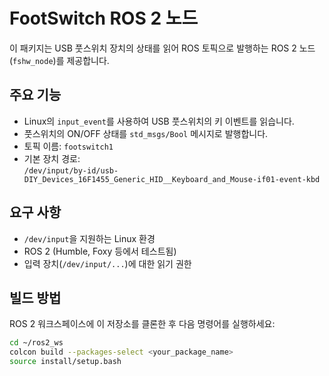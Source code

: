 # FootSwitch ROS 2 노드

이 패키지는 USB 풋스위치 장치의 상태를 읽어 ROS 토픽으로 발행하는 ROS 2 노드(`fshw_node`)를 제공합니다.

## 주요 기능

- Linux의 `input_event`를 사용하여 USB 풋스위치의 키 이벤트를 읽습니다.
- 풋스위치의 ON/OFF 상태를 `std_msgs/Bool` 메시지로 발행합니다.
- 토픽 이름: `footswitch1`
- 기본 장치 경로:  
  `/dev/input/by-id/usb-DIY_Devices_16F1455_Generic_HID__Keyboard_and_Mouse-if01-event-kbd`

## 요구 사항

- `/dev/input`을 지원하는 Linux 환경
- ROS 2 (Humble, Foxy 등에서 테스트됨)
- 입력 장치(`/dev/input/...`)에 대한 읽기 권한

## 빌드 방법

ROS 2 워크스페이스에 이 저장소를 클론한 후 다음 명령어를 실행하세요:

```bash
cd ~/ros2_ws
colcon build --packages-select <your_package_name>
source install/setup.bash
```
